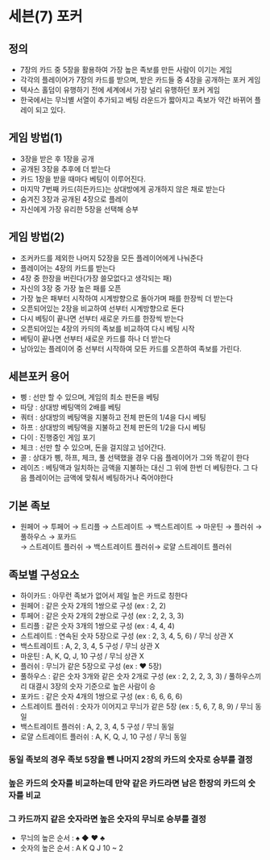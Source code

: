 # 세븐(7) 포커

## 정의
- 7장의 카드 중 5장을 활용하여 가장 높은 족보를 만든 사람이 이기는 게임
- 각각의 플레이어가 7장의 카드를 받으며, 받은 카드들 중 4장을 공개하는 포커 게임
- 텍사스 홀덤이 유행하기 전에 세계에서 가장 널리 유행하던 포커 게임
- 한국에서는 무늬별 서열이 추가되고 베팅 라운드가 짧아지고 족보가 약간 바뀌어 플레이 되고 있다.

## 게임 방법(1)
- 3장을 받은 후 1장을 공개
- 공개된 3장을 추후에 더 받는다
- 카드 1장을 받을 때마다 베팅이 이루어진다.
- 마지막 7번째 카드(히든카드)는 상대방에게 공개하지 않은 채로 받는다
- 숨겨진 3장과 공개된 4장으로 플레이 
- 자신에게 가장 유리한 5장을 선택해 승부
 
## 게임 방법(2)
- 조커카드를 제외한 나머지 52장을 모든 플레이어에게 나눠준다
- 플레이어는 4장의 카드를 받는다
- 4장 중 한장을 버린다(가장 쓸모없다고 생각되는 패)
- 자신의 3장 중 가장 높은 패를 오픈
- 가장 높은 패부터 시작하여 시계방향으로 돌아가며 패를 한장씩 더 받는다
- 오픈되어있는 2장을 비교하여 선부터 시계방향으로 돈다
- 다시 베팅이 끝나면 선부터 새로운 카드를 한장씩 받는다
- 오픈되어있는 4장의 카듸의 족보를 비교하여 다시 베팅 시작
- 베팅이 끝나면 선부터 새로운 카드를 하나 더 받는다
- 남아있는 플레이어 중 선부터 시작하여 모든 카드를 오픈하여 족보를 가린다.


## 세븐포커 용어
- 삥 : 선만 할 수 있으며, 게임의 최소 판돈을 베팅
- 따당 : 상대방 베팅액의 2배를 베팅
- 쿼터 : 상대방의 베팅액을 지불하고 전체 판돈의 1/4을 다시 베팅
- 하프 : 상대방의 베팅액을 지불하고 전체 판돈의 1/2을 다시 베팅
- 다이 : 진행중인 게임 포기
- 체크 : 선만 할 수 있으며, 돈을 걸지않고 넘어간다.
- 콜 : 상대가 삥, 하프, 체크, 풀 선택했을 경우 다음 플레이어가 그와 똑같이 한다
- 레이즈 : 베팅액과 일치하는 금액을 지불하는 대신 그 위에 한번 더 베팅한다. 그 다음 플레이어는 금액에 맞춰서 베팅하거나 죽어야한다

## 기본 족보
- 원페어 → 투페어 → 트리플 → 스트레이트 → 백스트레이트 → 마운틴 → 플러쉬 → 풀하우스 → 포카드 </br> → 스트레이트 플러쉬 → 백스트레이트 플러쉬→ 로얄 스트레이트 플러쉬

## 족보별 구성요소
- 하이카드 : 아무런 족보가 없어서 제일 높은 카드로 칭한다
- 원페어 : 같은 숫자 2개의 1쌍으로 구성 (ex : 2, 2)
- 투페어 : 같은 숫자 2개의 2쌍으로 구성 (ex : 2, 2, 3, 3)
- 트리플 : 같은 숫자 3개의 1쌍으로 구성 (ex : 4, 4, 4)
- 스트레이트 : 연속된 숫자 5장으로 구성 (ex : 2, 3, 4, 5, 6) / 무늬 상관 X
- 백스트레이트 : A, 2, 3, 4, 5 구성 / 무늬 상관 X
- 마운틴 : A, K, Q, J, 10 구성 / 무늬 상관 X
- 플러쉬 : 무늬가 같은 5장으로 구성 (ex : ♥ 5장)
- 풀하우스 : 같은 숫자 3개와 같은 숫자 2개로 구성 (ex : 2, 2, 2, 3, 3) / 풀하우스끼리 대결시 3장의 숫자 기준으로 높은 사람이 승
- 포카드 : 같은 숫자 4개의 1쌍으로 구성 (ex : 6, 6, 6, 6)
- 스트레이트 플러쉬 : 숫자가 이어지고 무늬가 같은 5장 (ex : 5, 6, 7, 8, 9) / 무늬 동일
- 백스트레이트 플러쉬 : A, 2, 3, 4, 5 구성 / 무늬 동일
- 로얄 스트레이트 플러쉬 : A, K, Q, J, 10 구성 / 무늬 동일

### 동일 족보의 경우 족보 5장을 뺀 나머지 2장의 카드의 숫자로 승부를 결정
### 높은 카드의 숫자를 비교하는데 만약 같은 카드라면 남은 한장의 카드의 숫자를 비교
### 그 카드까지 같은 숫자라면 높은 숫자의 무늬로 승부를 결정
- 무늬의 높은 순서 : ♠ ◆ ♥ ♣ 
- 숫자의 높은 순서 : A K Q J 10 ~ 2
